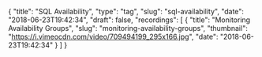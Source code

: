 {
  "title": "SQL Availability",
  "type": "tag",
  "slug": "sql-availability",
  "date": "2018-06-23T19:42:34",
  "draft": false,
  "recordings": [
    {
      "title": "Monitoring Availability Groups",
      "slug": "monitoring-availability-groups",
      "thumbnail": "https://i.vimeocdn.com/video/709494199_295x166.jpg",
      "date": "2018-06-23T19:42:34"
    }
  ]
}